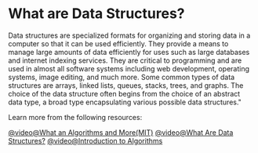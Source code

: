 # What are Data Structures?

Data structures are specialized formats for organizing and storing data in a computer so that it can be used efficiently. They provide a means to manage large amounts of data efficiently for uses such as large databases and internet indexing services. They are critical to programming and are used in almost all software systems including web development, operating systems, image editing, and much more. Some common types of data structures are arrays, linked lists, queues, stacks, trees, and graphs. The choice of the data structure often begins from the choice of an abstract data type, a broad type encapsulating various possible data structures."

Learn more from the following resources:

[@video@What an Algorithms and More(MIT)](https://youtu.be/Zc54gFhdpLA?si=F_1QRigN_h2t2nSp&t=133)
[@video@What Are Data Structures?](https://www.youtube.com/watch?v=bum_19loj9A)
[@video@Introduction to Algorithms](https://www.youtube.com/watch?v=0IAPZzGSbME)
